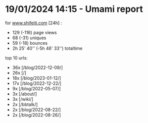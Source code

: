# 19/01/2024 14:15 - Umami report
for www.shifeiti.com [24h] :

 - 129 (-116) page views
 - 68 (-31) uniques
 - 59 (-18) bounces
 - 2h 25' 40'' (-5h 46' 33'') totaltime


top 10 urls:
 - 36x [/blog/2022-12-09/]
 - 26x [/]
 - 18x [/blog/2023-01-12/]
 - 17x [/blog/2022-12-22/]
 - 9x [/blog/2022-05-07/]
 - 3x [/about/]
 - 3x [/wiki/]
 - 2x [/bbtalk/]
 - 2x [/blog/2022-08-22/]
 - 2x [/blog/2022-08-26/]


